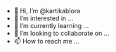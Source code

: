- 👋 Hi, I’m @kartikablora
- 👀 I’m interested in ...
- 🌱 I’m currently learning ...
- 💞️ I’m looking to collaborate on ...
- 📫 How to reach me ...

<!---
kartikablora/kartikablora is a ✨ special ✨ repository because its `README.md` (this file) appears on your GitHub profile.
You can click the Preview link to take a look at your changes.
--->
